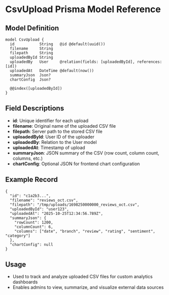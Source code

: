 # CsvUpload Prisma Model Reference

## Model Definition

```
model CsvUpload {
  id           String   @id @default(uuid())
  filename     String
  filepath     String
  uploadedById String
  uploadedBy   User     @relation(fields: [uploadedById], references: [id])
  uploadedAt   DateTime @default(now())
  summaryJson  Json?
  chartConfig  Json?

  @@index([uploadedById])
}
```

## Field Descriptions
- **id**: Unique identifier for each upload
- **filename**: Original name of the uploaded CSV file
- **filepath**: Server path to the stored CSV file
- **uploadedById**: User ID of the uploader
- **uploadedBy**: Relation to the User model
- **uploadedAt**: Timestamp of upload
- **summaryJson**: JSON summary of the CSV (row count, column count, columns, etc.)
- **chartConfig**: Optional JSON for frontend chart configuration

## Example Record
```
{
  "id": "c1a2b3...",
  "filename": "reviews_oct.csv",
  "filepath": "/tmp/uploads/1698250000000_reviews_oct.csv",
  "uploadedById": "user123",
  "uploadedAt": "2025-10-25T12:34:56.789Z",
  "summaryJson": {
    "rowCount": 1200,
    "columnCount": 6,
    "columns": ["date", "branch", "review", "rating", "sentiment", "category"]
  },
  "chartConfig": null
}
```

## Usage
- Used to track and analyze uploaded CSV files for custom analytics dashboards
- Enables admins to view, summarize, and visualize external data sources
